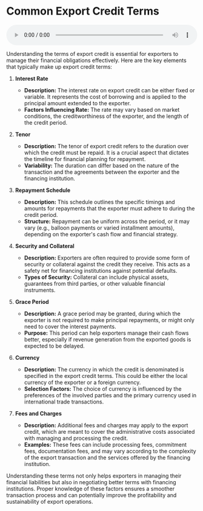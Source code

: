 # Common Export Credit Terms

<audio controls style="width: 100%;">
  <source src="../../../../../audio/4th_sem/GB/Unit-6 Export Financing and Documentation/6.f Important Trade Terms in International Trade.mp3" type="audio/mpeg">
  Your browser does not support the audio element.
</audio>


Understanding the terms of export credit is essential for exporters to manage their financial obligations effectively. Here are the key elements that typically make up export credit terms:

1. **Interest Rate**
   - **Description:** The interest rate on export credit can be either fixed or variable. It represents the cost of borrowing and is applied to the principal amount extended to the exporter.
   - **Factors Influencing Rate:** The rate may vary based on market conditions, the creditworthiness of the exporter, and the length of the credit period.

2. **Tenor**
   - **Description:** The tenor of export credit refers to the duration over which the credit must be repaid. It is a crucial aspect that dictates the timeline for financial planning for repayment.
   - **Variability:** The duration can differ based on the nature of the transaction and the agreements between the exporter and the financing institution.

3. **Repayment Schedule**
   - **Description:** This schedule outlines the specific timings and amounts for repayments that the exporter must adhere to during the credit period.
   - **Structure:** Repayment can be uniform across the period, or it may vary (e.g., balloon payments or varied installment amounts), depending on the exporter's cash flow and financial strategy.

4. **Security and Collateral**
   - **Description:** Exporters are often required to provide some form of security or collateral against the credit they receive. This acts as a safety net for financing institutions against potential defaults.
   - **Types of Security:** Collateral can include physical assets, guarantees from third parties, or other valuable financial instruments.

5. **Grace Period**
   - **Description:** A grace period may be granted, during which the exporter is not required to make principal repayments, or might only need to cover the interest payments.
   - **Purpose:** This period can help exporters manage their cash flows better, especially if revenue generation from the exported goods is expected to be delayed.

6. **Currency**
   - **Description:** The currency in which the credit is denominated is specified in the export credit terms. This could be either the local currency of the exporter or a foreign currency.
   - **Selection Factors:** The choice of currency is influenced by the preferences of the involved parties and the primary currency used in international trade transactions.

7. **Fees and Charges**
   - **Description:** Additional fees and charges may apply to the export credit, which are meant to cover the administrative costs associated with managing and processing the credit.
   - **Examples:** These fees can include processing fees, commitment fees, documentation fees, and may vary according to the complexity of the export transaction and the services offered by the financing institution.

Understanding these terms not only helps exporters in managing their financial liabilities but also in negotiating better terms with financing institutions. Proper knowledge of these factors ensures a smoother transaction process and can potentially improve the profitability and sustainability of export operations.
